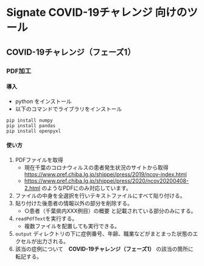 # Signate COVID-19チャレンジ 向けのツール


## COVID-19チャレンジ（フェーズ1）
### PDF加工
#### 導入
* python をインストール
* 以下のコマンドでライブラリをインストール
```
pip install numpy
pip install pandas
pip install openpyxl
```
#### 使い方
1. PDFファイルを取得
    * 現在千葉のコロナウィルスの患者発生状況のサイトから取得
    https://www.pref.chiba.lg.jp/shippei/press/2019/ncov-index.html
    * https://www.pref.chiba.lg.jp/shippei/press/2020/ncov20200408-2.html
      のようなPDFにのみ対応しています。
1. ファイルの中身を全選択を行いテキストファイルにすべて貼り付ける。
1. 貼り付けた後患者の情報以外の部分を削除する。
    * ○患者（千葉県内XXX例目）の概要 と記載されている部分のみにする。
1. `readPdfText`を実行する。
    * 複数ファイルを配置しても実行できる。
1. `output` ディレクトリの下に症例番号、年齢、職業などがまとまった状態のエクセルが出力される。
1. 該当の症例について　__COVID-19チャレンジ（フェーズ1）__ の該当の箇所に転記する。
